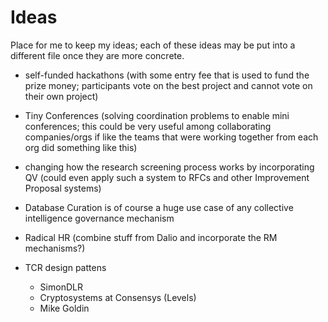 # Ideas

Place for me to keep my ideas; each of these ideas may be put into a different file once they are more concrete.

* self-funded hackathons (with some entry fee that is used to fund the prize money; participants vote on the best project and cannot vote on their own project)
* Tiny Conferences (solving coordination problems to enable mini conferences; this could be very useful among collaborating companies/orgs if like the teams that were working together from each org did something like this)
* changing how the research screening process works by incorporating QV (could even apply such a system to RFCs and other Improvement Proposal systems)
* Database Curation is of course a huge use case of any collective intelligence governance mechanism
* Radical HR (combine stuff from Dalio and incorporate the RM mechanisms?)

* TCR design pattens 
    * SimonDLR
    * Cryptosystems at Consensys (Levels)
    * Mike Goldin
